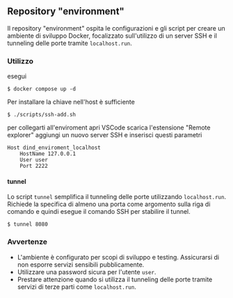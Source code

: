 ## Repository "environment"

Il repository "environment" ospita le configurazioni e gli script per creare un ambiente di sviluppo Docker, focalizzato sull'utilizzo di un server SSH e il tunneling delle porte tramite `localhost.run`.

### Utilizzo

esegui

```
$ docker compose up -d
```

Per installare la chiave nell'host è sufficiente

```
$ ./scripts/ssh-add.sh
```

per collegarti all'enviroment apri VSCode scarica l'estensione "Remote explorer" aggiungi un nuovo server SSH e inserisci questi parametri

```
Host dind_enviroment_localhost
    HostName 127.0.0.1
    User user
    Port 2222
```

#### tunnel

Lo script `tunnel` semplifica il tunneling delle porte utilizzando `localhost.run`. Richiede la specifica di almeno una porta come argomento sulla riga di comando e quindi esegue il comando SSH per stabilire il tunnel.

```
$ tunnel 8080
```

### Avvertenze

- L'ambiente è configurato per scopi di sviluppo e testing. Assicurarsi di non esporre servizi sensibili pubblicamente.
- Utilizzare una password sicura per l'utente `user`.
- Prestare attenzione quando si utilizza il tunneling delle porte tramite servizi di terze parti come `localhost.run`.
